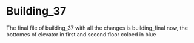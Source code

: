 # Building_37
The final file of building_37 with all the changes is building_final
now, the bottomes of elevator in first and second floor coloed in blue
